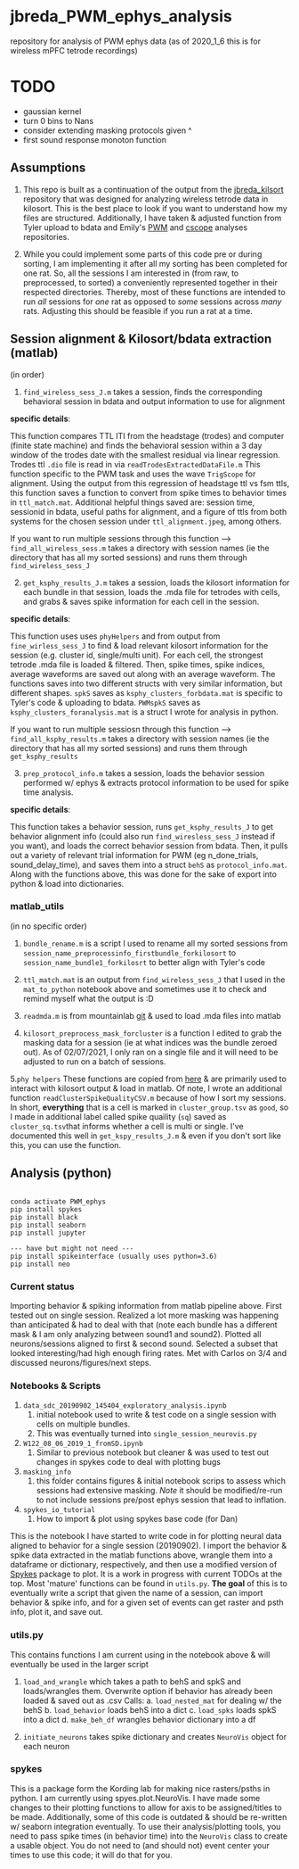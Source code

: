 # jbreda_PWM_ephys_analysis

repository for analysis of PWM ephys data (as of 2020_1_6 this is for wireless mPFC tetrode recordings)

# TODO
* gaussian kernel
* turn 0 bins to Nans
* consider extending masking protocols given ^
* first sound response monoton function

## Assumptions

1. This repo is built as a continuation of the output from the [jbreda_kilsort](https://github.com/Brody-Lab/jbreda_kilosort) repository that was designed for analyzing wireless tetrode data in kilosort. This is the best place to look if you want to understand how my files are structured. Additionally, I have taken & adjusted function from Tyler upload to bdata and Emily's [PWM](https://github.com/Brody-Lab/emilyjanedennis_PWManalysis/blob/master/find_wireless_sess.m) and [cscope](https://github.com/Brody-Lab/cscope) analyses repositories.

2. While you could implement some parts of this code pre or during sorting, I am implementing it after all my sorting has been completed for one rat. So, all the sessions I am interested in (from raw, to preprocessed, to sorted) a conveniently represented together in their respected directories. Thereby, most of these functions are intended to run *all* sessions for *one* rat as opposed to *some* sessions across *many* rats. Adjusting this should be feasible if you run a rat at a time.


## Session alignment & Kilosort/bdata extraction (matlab)
(in order)
1. `find_wireless_sess_J.m` takes a session, finds the corresponding behavioral session in bdata and output information to use for alignment

  **specific details**:

  This function compares TTL ITI from the headstage (trodes) and computer (finite state machine) and finds the behavioral session within a 3 day window of the trodes date with the smallest residual via linear regression. Trodes ttl `.dio` file is read in via `readTrodesExtractedDataFile.m` This function specific to the PWM task and uses the wave `TrigScope` for alignment. Using the output from this regression of headstage ttl vs fsm ttls, this function saves a function to convert from spike times to behavior times in `ttl_match.mat`. Additional helpful things saved are: session time, sessionid in bdata, useful paths for alignment, and a figure of ttls from both systems for the chosen session under `ttl_alignment.jpeg`, among others.

  If you want to run multiple sessions through this function --> `find_all_wireless_sess.m` takes a directory with session names (ie the directory that has all my sorted sessions) and runs them through `find_wireless_sess_J`


2. `get_ksphy_results_J.m` takes a session, loads the kilosort information for each bundle in that session, loads the .mda file for tetrodes with cells, and grabs & saves spike information for each cell in the session.

  **specific details**:

  This function uses uses `phyHelpers` and  from output from `fine_wirless_sess_J` to find & load relevant kilosort information for the session (e.g. cluster id, single/multi unit). For each cell, the strongest tetrode .mda file is loaded & filtered. Then, spike times, spike indices, average waveforms are saved out along with an average waveform. The functions saves into two different structs with very similar information, but different shapes. `spkS` saves as `ksphy_clusters_forbdata.mat` is specific to Tyler's code & uploading to bdata. `PWMspkS` saves as `ksphy_clusters_foranalysis.mat` is a struct I wrote for analysis in python.

  If you want to run multiple sessiosn through this function --> `find_all_ksphy_results.m` takes a directory with session names (ie the directory that has all my sorted sessions) and runs them through `get_ksphy_results`

3. `prep_protocol_info.m` takes a session, loads the behavior session performed w/ ephys & extracts protocol information to be used for spike time analysis.

  **specific details**:

  This function takes a behavior session, runs `get_ksphy_results_J` to get behavior alignment info (could also run `find_wiresless_sess_J` instead if you want), and loads the correct behavior session from bdata. Then, it pulls out a variety of relevant trial information for PWM (eg n_done_trials, sound_delay_time), and saves them into a struct `behS` as `protocol_info.mat`. Along with the functions above, this was done for the sake of export into python & load into dictionaries.

### matlab_utils
(in no specific order)
1. `bundle_rename.m` is a script I used to rename all my sorted sessions from `session_name_preprocessinfo_firstbundle_forkilosort` to `session_name_bundle1_forkilosrt` to better align with Tyler's code
2.  `ttl_match.mat` is an output from `find_wireless_sess_J` that I used in the `mat_to_python` notebook above and sometimes use it to check and remind myself what the output is :D

3. `readmda.m` is from mountainlab [git](https://github.com/flatironinstitute/mountainlab/tree/master/matlab/mdaio) & used to load .mda files into matlab

4. `kilosort_preprocess_mask_forcluster` is a function I edited to grab the masking data for a session (ie at what indices was the bundle zeroed out). As of 02/07/2021, I only ran on a single file and it will need to be adjusted to run on a batch of sessions.

5.`phy helpers` These functions are copied from [here](https://github.com/cortex-lab/spikes/tree/master/preprocessing/phyHelpers) & are primarily used to interact with kilosort output & load in matlab. Of note, I wrote an additional function `readClusterSpikeQualityCSV.m` because of how I sort my sessions. In short, **everything** that is a cell is marked in `cluster_group.tsv` as `good`, so I made in additional label called spike quaility (`sq`) saved as `cluster_sq.tsv`that informs whether a cell is multi or single. I've documented this well in `get_kspy_results_J.m` & even if you don't sort like this, you can use the function.


## Analysis (python)
```conda create -n PWM_ephys python=3.7 pip numpy matplotlib scipy scikit-learn h5py pyqt cython pillow

conda activate PWM_ephys
pip install spykes
pip install black
pip install seaborn
pip install jupyter

--- have but might not need ---
pip install spikeinterface (usually uses python=3.6)
pip install neo
```

### Current status
Importing behavior & spiking information from matlab pipeline above. First tested out on single session. Realized a lot more masking was happening than anticipated & had to deal with that (note each bundle has a different mask & I am only analyzing between sound1 and sound2). Plotted all neurons/sessions aligned to first & second sound. Selected a subset that looked interesting/had high enough firing rates. Met with Carlos on 3/4 and discussed neurons/figures/next steps.

### Notebooks & Scripts
1. `data_sdc_20190902_145404_exploratory_analysis.ipynb`
   1. initial notebook used to write & test code on a single session with cells on multiple bundles.
   2. This was eventually turned into `single_session_neurovis.py`
2. `W122_08_06_2019_1_fromSD.ipynb`
   1. Similar to previous notebook but cleaner & was used to test out changes in spykes code to deal with plotting bugs
3. `masking_info`
   1. this folder contains figures & initial notebook scrips to assess which sessions had extensive masking. *Note* it should be modified/re-run to not include sessions pre/post ephys session that lead to inflation.
4. `spykes_io_tutorial`
   1. How to import & plot using spykes base code (for Dan)


This is the notebook I have started to write code in for plotting neural data aligned to behavior for a single session (20190902). I import the behavior & spike data extracted in the matlab functions above, wrangle them into a dataframe or dictionary, respectively, and then use a modified version of [Spykes](https://github.com/KordingLab/spykes) package to plot. It is a work in progress with current TODOs at the top. Most 'mature' functions can be found in `utils.py`. **The goal** of this is to eventually write a script that given the name of a session, can import behavior & spike info, and for a given set of events can get raster and psth info, plot it, and save out.

### utils.py

This contains functions I am current using in the notebook above & will eventually be used in the larger script

1.  `load_and_wrangle` which takes a path to behS and spkS and loads/wrangles them. Overwrite option if behavior has already been loaded & saved out as .csv Calls:
  a. `load_nested_mat` for dealing w/ the behS
  b. `load_behavior` loads behS into a dict
  c. `load_spks` loads spkS into a dict
  d. `make_beh_df` wrangles behavior dictionary into a df

2. `initiate_neurons` takes spike dictionary and creates `NeuroVis` object for each neuron

### spykes

This is a package form the Kording lab for making nice rasters/psths in python. I am currently using spyes.plot.NeuroVis. I have made some changes to their plotting functions to allow for axis to be assigned/titles to be made. Additionally, some of this code is outdated & should be re-written w/ seaborn integration eventually. To use their analysis/plotting tools, you need to pass spike times (in behavior time) into the `NeuroVis` class to create a usable object. You do not need to (and should not) event center your times to use this code; it will do that for you.
